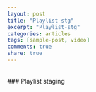 ```yaml
---
layout: post
title: "Playlist-stg"
excerpt: "Playlist-stg"
categories: articles
tags: [sample-post, video]
comments: true
share: true
---
```

<br>
### Playlist staging
<br>
<div class="apester-media" data-token="5989a1486638460100f3de3d" data-context="true" data-tags="" data-fallback="true" height="350"></div><script async 
src="https://static.stg.apester.com/js/sdk/latest/apester-sdk.js"></script>
<br>
